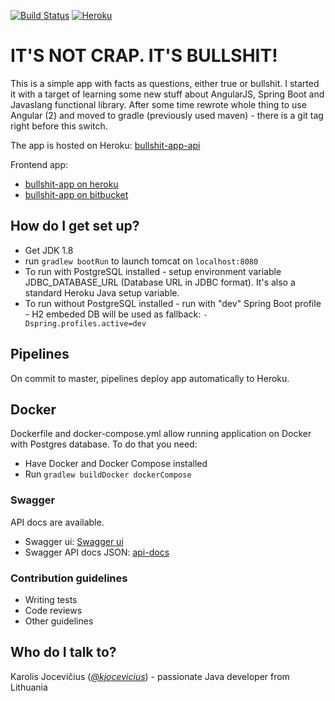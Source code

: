 [![Build Status](https://travis-ci.org/teraxas/bullshit-app-api.svg?branch=master)](https://travis-ci.org/teraxas/bullshit-app-api)
[![Heroku](http://heroku-badge.herokuapp.com/?app=bullshit-app-api&root=swagger-ui.html)](https://bullshit-app.herokuapp.com/)

# IT'S NOT CRAP. IT'S BULLSHIT! #

This is a simple app with facts as questions, either true or bullshit. 
I started it with a target of learning some new stuff about AngularJS, Spring Boot and Javaslang functional library.
After some time rewrote whole thing to use Angular (2) and moved to gradle (previously used maven) - there is a git tag right before this switch.

The app is hosted on Heroku: [bullshit-app-api](https://bullshit-app-api.herokuapp.com/)

Frontend app:

* [bullshit-app on heroku](https://bullshit-app.herokuapp.com/)
* [bullshit-app on bitbucket](https://bitbucket.org/teraxas/bullshit-app-frontend-v2/)
 
## How do I get set up? ###

* Get JDK 1.8
* run ```gradlew bootRun``` to launch tomcat on ```localhost:8080```
* To run with PostgreSQL installed - setup environment variable JDBC_DATABASE_URL (Database URL in JDBC format). It's also a standard Heroku Java setup variable.
* To run without PostgreSQL installed - run with "dev" Spring Boot profile - H2 embeded DB will be used as fallback: ```-Dspring.profiles.active=dev```

## Pipelines

On commit to master, pipelines deploy app automatically to Heroku.

## Docker

Dockerfile and docker-compose.yml allow running application on Docker with Postgres database.
To do that you need:

* Have Docker and Docker Compose installed
* Run ```gradlew buildDocker dockerCompose```

### Swagger

API docs are available.

* Swagger ui: [Swagger ui](https://bullshit-app-api.herokuapp.com/swagger-ui.html)
* Swagger API docs JSON: [api-docs](https://bullshit-app-api.herokuapp.com/v2/api-docs)

### Contribution guidelines ###

* Writing tests
* Code reviews
* Other guidelines

## Who do I talk to? ###

Karolis Jocevičius ([*@kjocevicius*](https://twitter.com/kjocevicius)) - passionate Java developer from Lithuania
